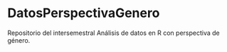 # DatosPerspectivaGenero
Repositorio del intersemestral Análisis de datos en R con perspectiva de género.
